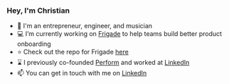 ### Hey, I'm Christian

- 👋 I'm an entrepreneur, engineer, and musician
- 💻 I’m currently working on [Frigade](https://frigade.com) to help teams build better product onboarding
- ⭐ Check out the repo for Frigade [here](https://github.com/FrigadeHQ)
- ⌛ I previously co-founded [Perform](https://joinperform.com) and worked at [LinkedIn](https://linkedin.com)
- 📫 You can get in touch with me on [LinkedIn](https://linkedin.com/in/cmathies)
